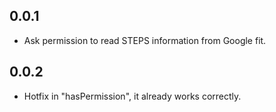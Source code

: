 ## 0.0.1

* Ask permission to read STEPS information from Google fit.

## 0.0.2

* Hotfix in "hasPermission", it already works correctly.
